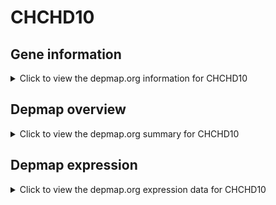 <h1>CHCHD10</h1>

<h2>Gene information</h2>
<details>
  <summary>Click to view the depmap.org information for CHCHD10</summary>
  <iframe src="https://depmap.org/portal/gene/CHCHD10?tab=about" style="border:none;width:100%;height:800px"></iframe>
</details>

<h2>Depmap overview</h2>
<details>
  <summary>Click to view the depmap.org summary for CHCHD10</summary>
  <iframe src="https://depmap.org/portal/gene/CHCHD10?tab=overview" style="border:none;width:100%;height:800px"></iframe>
</details>

<h2>Depmap expression</h2>
<details>
  <summary>Click to view the depmap.org expression data for CHCHD10</summary>
  <iframe src="https://depmap.org/portal/gene/CHCHD10?tab=characterization" style="border:none;width:100%;height:800px"></iframe>
</details>


<!--
<h2>Reactome Pathway diagram</h2>
PNAME
-->


